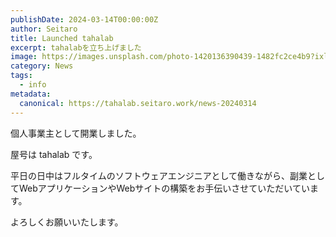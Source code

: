 ```yaml
---
publishDate: 2024-03-14T00:00:00Z
author: Seitaro
title: Launched tahalab
excerpt: tahalabを立ち上げました
image: https://images.unsplash.com/photo-1420136390439-1482fc2ce4b9?ixlib=rb-4.0.3&ixid=M3wxMjA3fDB8MHxwaG90by1wYWdlfHx8fGVufDB8fHx8fA%3D%3D&auto=format&fit=crop&w=2070&q=80
category: News
tags:
  - info
metadata:
  canonical: https://tahalab.seitaro.work/news-20240314
---
```


個人事業主として開業しました。

屋号は tahalab です。

平日の日中はフルタイムのソフトウェアエンジニアとして働きながら、副業としてWebアプリケーションやWebサイトの構築をお手伝いさせていただいています。

よろしくお願いいたします。
